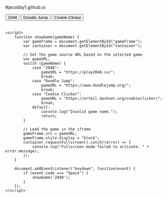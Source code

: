 #jacobby1.github.io
<html>
<head>
    <title>Show Games</title>
    <style>
        .gameFrame {
            width: 100%;
            height: 100%;
        }
    </style>
</head>
<body>
    <button onclick="showGame('2048')">2048</button>
    <button onclick="showGame('Doodle Jump')">Doodle Jump</button>
    <button onclick="showGame('Cookie Clicker')">Cookie Clicker</button>
    <br><br>
    <div id="container">
        <iframe id="gameFrame" class="gameFrame" src="" style="display: none;"></iframe>
    </div>

    <script>
        function showGame(gameName) {
            var gameFrame = document.getElementById("gameFrame");
            var container = document.getElementById("container");

            // Set the game source URL based on the selected game
            var gameURL;
            switch (gameName) {
                case "2048":
                    gameURL = "https://play2048.co/";
                    break;
                case "Doodle Jump":
                    gameURL = "https://www.doodlejump.org/";
                    break;
                case "Cookie Clicker":
                    gameURL = "https://orteil.dashnet.org/cookieclicker/";
                    break;
                default:
                    console.log("Invalid game name.");
                    return;
            }

            // Load the game in the iframe
            gameFrame.src = gameURL;
            gameFrame.style.display = "block";
            container.requestFullscreen().catch((error) => {
                console.log("Fullscreen mode failed to activate: " + error.message);
            });
        }

        document.addEventListener("keydown", function(event) {
            if (event.code === "Space") {
                showGame('2048');
            }
        });
    </script>
</body>
</html>
